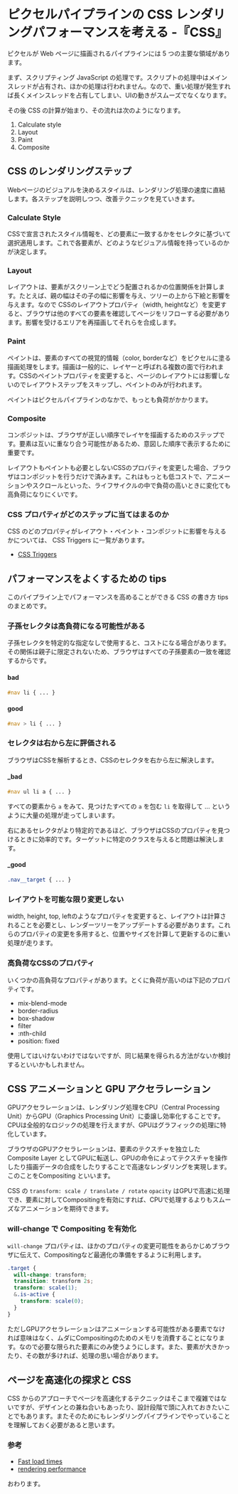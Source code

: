 # ピクセルパイプラインの CSS レンダリングパフォーマンスを考える -『CSS』

ピクセルが Web ページに描画されるパイプラインには 5 つの主要な領域があります。

まず、スクリプティング JavaScript の処理です。スクリプトの処理中はメインスレッドが占有され、ほかの処理は行われません。なので、重い処理が発生すれば長くメインスレッドを占有してしまい、UIの動きがスムーズでなくなります。

その後 CSS の計算が始まり、その流れは次のようになります。

1. Calculate style
2. Layout
3. Paint
4. Composite

## CSS のレンダリングステップ

Webページのビジュアルを決めるスタイルは、レンダリング処理の速度に直結します。各ステップを説明しつつ、改善テクニックを見ていきます。

### Calculate Style

CSSで宣言されたスタイル情報を、どの要素に一致するかをセレクタに基づいて選択適用します。これで各要素が、どのようなビジュアル情報を持っているのかが決定します。

### Layout

レイアウトは、要素がスクリーン上でどう配置されるかの位置関係を計算します。たとえば、親の幅はその子の幅に影響を与え、ツリーの上から下絵と影響を与えます。なので CSSのレイアウトプロパティ（width, heightなど）を変更すると、ブラウザは他のすべての要素を確認してページをリフローする必要があります。影響を受けるエリアを再描画してそれらを合成します。

### Paint

ペイントは、要素のすべての視覚的情報（color, borderなど）をピクセルに塗る描画処理をします。描画は一般的に、レイヤーと呼ばれる複数の面で行われます。CSSのペイントプロパティを変更すると、ページのレイアウトには影響しないのでレイアウトステップをスキップし、ペイントのみが行われます。

ペイントはピクセルパイプラインのなかで、もっとも負荷がかかります。

### Composite

コンポジットは、ブラウザが正しい順序でレイヤを描画するためのステップです。要素は互いに重なり合う可能性があるため、意図した順序で表示するために重要です。

レイアウトもペイントも必要としないCSSのプロパティを変更した場合、ブラウザはコンポジットを行うだけで済みます。これはもっとも低コストで、アニメーションやスクロールといった、ライフサイクルの中で負荷の高いときに変化ても高負荷になりにくいです。

### CSS プロパティがどのステップに当てはまるのか

CSS のどのプロパティがレイアウト・ペイント・コンポジットに影響を与えるかについては、  CSS Triggers に一覧があります。

* [CSS Triggers](https://csstriggers.com/)

## パフォーマンスをよくするための tips

このパイプライン上でパフォーマンスを高めることができる CSS の書き方 tips のまとめです。

### 子孫セレクタは高負荷になる可能性がある

子孫セレクタを特定的な指定なしで使用すると、コストになる場合があります。その関係は親子に限定されないため、ブラウザはすべての子孫要素の一致を確認するからです。

#### bad

```css
#nav li { ... }
```

#### good

```css
#nav > li { ... }
```

### セレクタは右から左に評価される

ブラウザはCSSを解析するとき、CSSのセレクタを右から左に解決します。

#### _bad

```css
#nav ul li a { ... }
```

すべての要素から `a` をみて、見つけたすべての `a` を包む `li` を取得して … というように大量の処理が走ってしまいます。

右にあるセレクタがより特定的であるほど、ブラウザはCSSのプロパティを見つけるときに効率的です。ターゲットに特定のクラスを与えると問題は解決します。

#### _good

```css
.nav__target { ... }
```

### レイアウトを可能な限り変更しない

width, height, top, leftのようなプロパティを変更すると、レイアウトは計算されることを必要とし、レンダーツリーをアップデートする必要があります。これらのプロパティの変更を多用すると、位置やサイズを計算して更新するのに重い処理が走ります。

### 高負荷なCSSのプロパティ

いくつかの高負荷なプロパティがあります。とくに負荷が高いのは下記のプロパティです。

* mix-blend-mode
* border-radius
* box-shadow
* filter
* :nth-child
* position: fixed

使用してはいけないわけではないですが、同じ結果を得られる方法がないか検討するといいかもしれません。

## CSS アニメーションと GPU アクセラレーション

GPUアクセラレーションは、レンダリング処理をCPU（Central Processing Unit）からGPU（Graphics Processing Unit）に委譲し効率化することです。CPUは全般的なロジックの処理を行えますが、GPUはグラフィックの処理に特化しています。

ブラウザのGPUアクセラレーションは、要素のテクスチャを独立したComposite Layer としてGPUに転送し、GPUの命令によってテクスチャを操作したり描画データの合成をしたりすることで高速なレンダリングを実現します。このことをCompositing といいます。

CSS の `transform: scale / translate / rotate`  `opacity`  はGPUで高速に処理でき、要素に対してCompositingを有効にすれば、CPUで処理するよりもスムーズなアニメーションを期待できます。

### will-change で Compositing を有効化

`will-change` プロパティは、ほかのプロパティの変更可能性をあらかじめブラウザに伝えて、Compositingなど最適化の準備をするように利用します。

```scss
.target {
  will-change: transform;
  transition: transform 2s;
  transform: scale(1);
  &.is-active {
    transform: scale(0);
  }
}
```

ただしGPUアクセラレーションはアニメーションする可能性がある要素でなければ意味はなく、ムダにCompositingのためのメモリを消費することになります。なので必要な限られた要素にのみ使うようにします。また、要素が大きかったり、その数が多ければ、処理の思い場合があります。

## ページを高速化の探求と CSS

CSS からのアプローチでページを高速化するテクニックはそこまで複雑ではないですが、デザインとの兼ね合いもあったり、設計段階で頭に入れておきたいことでもあります。またそのためにもレンダリングパイプラインでやっていることを理解しておく必要があると思います。

### 参考

* [Fast load times](https://web.dev/fast/)
* [rendering performance](https://developers.google.com/web/fundamentals/performance/rendering)

おわります。
